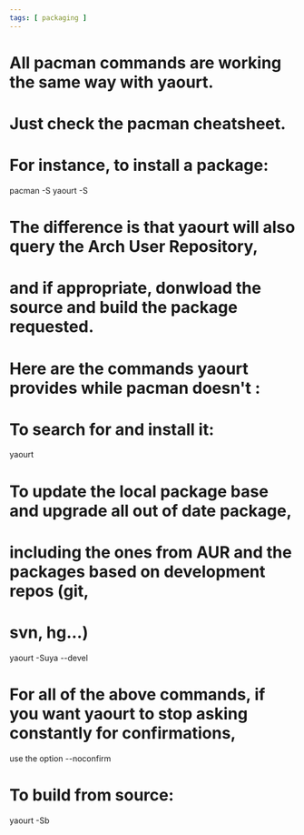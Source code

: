 ```yaml
---
tags: [ packaging ]
---
```

# All pacman commands are working the same way with yaourt.
# Just check the pacman cheatsheet.
# For instance, to install a package: 
pacman -S <package>
yaourt -S <package>
# The difference is that yaourt will also query the Arch User Repository,
# and if appropriate, donwload the source and build the package requested.

# Here are the commands yaourt provides while pacman doesn't :

# To search for <package> and install it:
yaourt <package>

# To update the local package base and upgrade all out of date package,
# including the ones from AUR and the packages based on development repos (git,
# svn, hg...)
yaourt -Suya --devel

# For all of the above commands, if you want yaourt to stop asking constantly for confirmations, 
use the option --noconfirm

# To build <package> from source:
yaourt -Sb <package>
